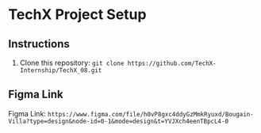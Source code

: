# TechX Project Setup

## Instructions

1. Clone this repository: `git clone https://github.com/TechX-Internship/TechX_08.git`
## Figma Link

Figma Link: `https://www.figma.com/file/h0vP8gxc4ddyGzMmkRyuxd/Bougain-Villa?type=design&node-id=0-1&mode=design&t=YVJXch4eenTBpcL4-0`
